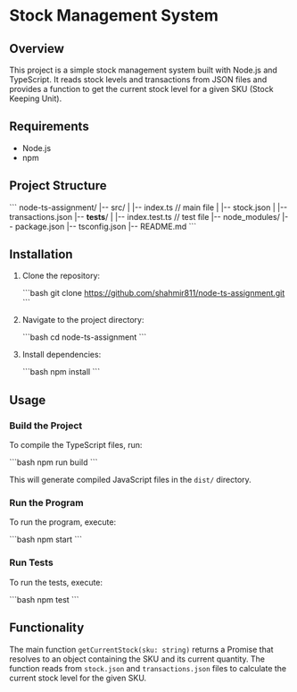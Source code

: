 # Stock Management System

## Overview

This project is a simple stock management system built with Node.js and TypeScript. It reads stock levels and transactions from JSON files and provides a function to get the current stock level for a given SKU (Stock Keeping Unit).

## Requirements

- Node.js
- npm

## Project Structure

\```
node-ts-assignment/
|-- src/
| |-- index.ts // main file
| |-- stock.json
| |-- transactions.json
|-- **tests**/
| |-- index.test.ts // test file
|-- node_modules/
|-- package.json
|-- tsconfig.json
|-- README.md
\```

## Installation

1. Clone the repository:

   \```bash
   git clone https://github.com/shahmir811/node-ts-assignment.git
   \```

2. Navigate to the project directory:

   \```bash
   cd node-ts-assignment
   \```

3. Install dependencies:

   \```bash
   npm install
   \```

## Usage

### Build the Project

To compile the TypeScript files, run:

\```bash
npm run build
\```

This will generate compiled JavaScript files in the `dist/` directory.

### Run the Program

To run the program, execute:

\```bash
npm start
\```

### Run Tests

To run the tests, execute:

\```bash
npm test
\```

## Functionality

The main function `getCurrentStock(sku: string)` returns a Promise that resolves to an object containing the SKU and its current quantity. The function reads from `stock.json` and `transactions.json` files to calculate the current stock level for the given SKU.
